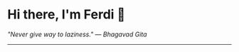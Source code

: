 <h1>Hi there, I'm Ferdi 👋</h1>

<p><em>
  "Never give way to laziness." — Bhagavad Gita
</em></p>

---
